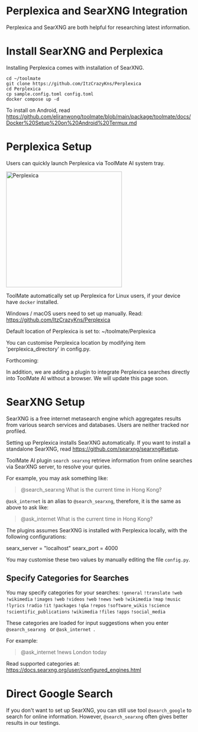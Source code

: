 # Perplexica and SearXNG Integration

Perplexica and SearXNG are both helpful for researching latest information.

# Install SearXNG and Perplexica

Installing Perplexica comes with installation of SearXNG.

```
cd ~/toolmate
git clone https://github.com/ItzCrazyKns/Perplexica
cd Perplexica
cp sample.config.toml config.toml
docker compose up -d
```

To install on Android, read https://github.com/eliranwong/toolmate/blob/main/package/toolmate/docs/Docker%20Setup%20on%20Android%20Termux.md

# Perplexica Setup

Users can quickly launch Perplexica via ToolMate AI system tray.

<img width="313" alt="Perplexica" src="https://github.com/eliranwong/toolmate/assets/25262722/bb1651f4-0321-4f9a-9e4a-c2f113021736">

ToolMate automatically set up Perplexica for Linux users, if your device have `docker` installed.

Windows / macOS users need to set up manually. Read: https://github.com/ItzCrazyKns/Perplexica

Default location of Perplexica is set to: ~/toolmate/Perplexica

You can customise Perplexica location by modifying item 'perplexica_directory' in config.py.

Forthcoming:

In addition, we are adding a plugin to integrate Perplexica searches directly into ToolMate AI without a browser.  We will update this page soon.

# SearXNG Setup

SearXNG is a free internet metasearch engine which aggregates results from various search services and databases. Users are neither tracked nor profiled.

Setting up Perplexica installs SearXNG automatically.  If you want to install a standalone SearXNG, read https://github.com/searxng/searxng#setup.

ToolMate AI plugin `search searxng` retrieve information from online searches via SearXNG server, to resolve your quries.

For example, you may ask something like:

> @search_searxng What is the current time in Hong Kong?

`@ask_internet` is an alias to `@search_searxng`, therefore, it is the same as above to ask like:

> @ask_internet What is the current time in Hong Kong?

The plugins assumes SearXNG is installed with Perplexica locally, with the following configurations:

searx_server = "localhost"
searx_port = 4000

You may customise these two values by manually editing the file `config.py`.

## Specify Categories for Searches

You may specify categories for your searches: `!general` `!translate` `!web` `!wikimedia` `!images` `!web` `!videos` `!web` `!news` `!web` `!wikimedia` `!map` `!music` `!lyrics` `!radio` `!it` `!packages` `!q&a` `!repos` `!software_wikis` `!science` `!scientific_publications` `!wikimedia` `!files` `!apps` `!social_media`

These categories are loaded for input suggestions when you enter `@search_searxng ` or `@ask_internet `.

For example:

> @ask_internet !news London today

Read supported categories at: https://docs.searxng.org/user/configured_engines.html

# Direct Google Search

If you don't want to set up SearXNG, you can still use tool `@search_google` to search for online information.  However, `@search_searxng` often gives better results in our testings.